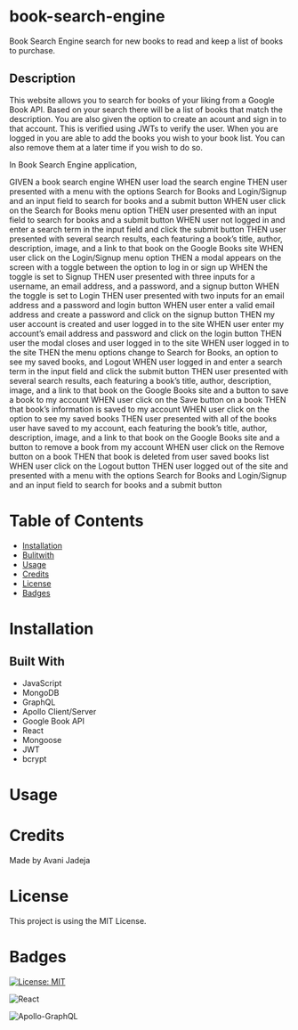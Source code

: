 # book-search-engine

Book Search Engine search for new books to read and keep a list of books to purchase.

## Description

This website allows you to search for books of your liking from a Google Book API. Based on your search there will be a list of books that match the description. You are also given the option to create an acount and sign in to that account. This is verified using JWTs to verify the user. When you are logged in you are able to add the books you wish to your book list. You can also remove them at a later time if you wish to do so.

In Book Search Engine application,

GIVEN a book search engine
WHEN user load the search engine
THEN user presented with a menu with the options Search for Books and Login/Signup and an input field to search for books and a submit button
WHEN user click on the Search for Books menu option
THEN user presented with an input field to search for books and a submit button
WHEN user not logged in and enter a search term in the input field and click the submit button
THEN user presented with several search results, each featuring a book’s title, author, description, image, and a link to that book on the Google Books site
WHEN user click on the Login/Signup menu option
THEN a modal appears on the screen with a toggle between the option to log in or sign up
WHEN the toggle is set to Signup
THEN user presented with three inputs for a username, an email address, and a password, and a signup button
WHEN the toggle is set to Login
THEN user presented with two inputs for an email address and a password and login button
WHEN user enter a valid email address and create a password and click on the signup button
THEN my user account is created and user logged in to the site
WHEN user enter my account’s email address and password and click on the login button
THEN user the modal closes and user logged in to the site
WHEN user logged in to the site
THEN the menu options change to Search for Books, an option to see my saved books, and Logout
WHEN user logged in and enter a search term in the input field and click the submit button
THEN user presented with several search results, each featuring a book’s title, author, description, image, and a link to that book on the Google Books site and a button to save a book to my account
WHEN user click on the Save button on a book
THEN that book’s information is saved to my account
WHEN user click on the option to see my saved books
THEN user presented with all of the books user have saved to my account, each featuring the book’s title, author, description, image, and a link to that book on the Google Books site and a button to remove a book from my account
WHEN user click on the Remove button on a book
THEN that book is deleted from user saved books list
WHEN user click on the Logout button
THEN user logged out of the site and presented with a menu with the options Search for Books and Login/Signup and an input field to search for books and a submit button

# Table of Contents

- [Installation](#installation)
- [Bulitwith](#buildwith)
- [Usage](#usage)
- [Credits](#credits)
- [License](#license)
- [Badges](#badges)

# Installation

## Built With

- JavaScript
- MongoDB
- GraphQL
- Apollo Client/Server
- Google Book API
- React
- Mongoose
- JWT
- bcrypt

# Usage

# Credits

Made by Avani Jadeja

# License

This project is using the MIT License.

# Badges

[![License: MIT](https://img.shields.io/badge/License-MIT-yellow.svg)](https://opensource.org/licenses/MIT)

![React](https://img.shields.io/badge/react-%2320232a.svg?style=for-the-badge&logo=react&logoColor=%2361DAFB)

![Apollo-GraphQL](https://img.shields.io/badge/-ApolloGraphQL-311C87?style=for-the-badge&logo=apollo-graphql)
